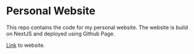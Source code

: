# Personal Website 

This repo contains the code for my personal website. The website is build on NextJS and deployed using Github Page. 

[Link](https://mforstenhaeusler.github.io/personal-website/personal) to website.
